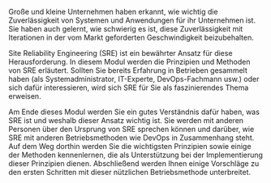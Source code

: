 Große und kleine Unternehmen haben erkannt, wie wichtig die Zuverlässigkeit von Systemen und Anwendungen für ihr Unternehmen ist. Sie haben auch gelernt, wie schwierig es ist, diese Zuverlässigkeit mit Iterationen in der vom Markt geforderten Geschwindigkeit beizubehalten. 

Site Reliability Engineering (SRE) ist ein bewährter Ansatz für diese Herausforderung. In diesem Modul werden die Prinzipien und Methoden von SRE erläutert. Sollten Sie bereits Erfahrung in Betrieben gesammelt haben (als Systemadministrator, IT-Experte, DevOps-Fachmann usw.) oder sich dafür interessieren, wird sich SRE für Sie als faszinierendes Thema erweisen.

Am Ende dieses Modul werden Sie ein gutes Verständnis dafür haben, was SRE ist und weshalb dieser Ansatz wichtig ist. Sie werden mit anderen Personen über den Ursprung von SRE sprechen können und darüber, wie SRE mit anderen Betriebsmethoden wie DevOps in Zusammenhang steht. Auf dem Weg dorthin werden Sie die wichtigsten Prinzipien sowie einige der Methoden kennenlernen, die als Unterstützung bei der Implementierung dieser Prinzipien dienen. Abschließend werden Ihnen einige Vorschläge zu den ersten Schritten mit dieser nützlichen Betriebsmethode unterbreitet.
